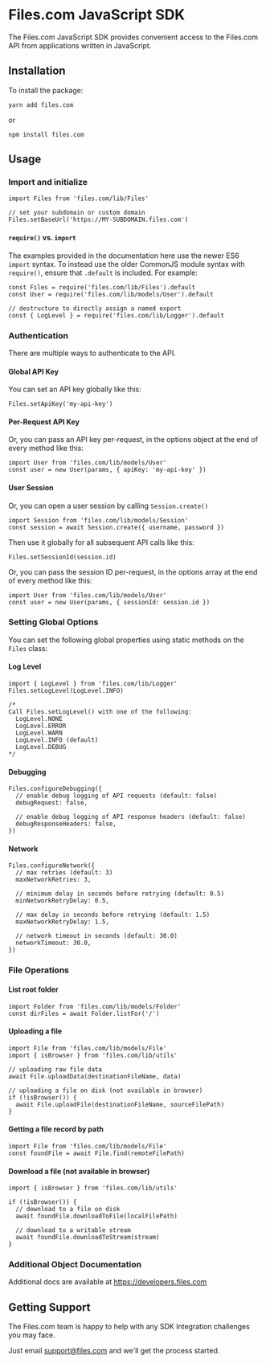 # Files.com JavaScript SDK

The Files.com JavaScript SDK provides convenient access to the Files.com API from applications written in JavaScript.

## Installation

To install the package:

    yarn add files.com

or

    npm install files.com

## Usage

### Import and initialize

    import Files from 'files.com/lib/Files'

    // set your subdomain or custom domain
    Files.setBaseUrl('https://MY-SUBDOMAIN.files.com')

#### `require()` vs. `import`

The examples provided in the documentation here use the newer ES6 `import` syntax. To
instead use the older CommonJS module syntax with `require()`, ensure that `.default`
is included. For example:

    const Files = require('files.com/lib/Files').default
    const User = require('files.com/lib/models/User').default

    // destructure to directly assign a named export
    const { LogLevel } = require('files.com/lib/Logger').default

### Authentication

There are multiple ways to authenticate to the API.

#### Global API Key

You can set an API key globally like this:

    Files.setApiKey('my-api-key')

#### Per-Request API Key

Or, you can pass an API key per-request, in the options object at the end of every method like this:

    import User from 'files.com/lib/models/User'
    const user = new User(params, { apiKey: 'my-api-key' })

#### User Session

Or, you can open a user session by calling `Session.create()`

    import Session from 'files.com/lib/models/Session'
    const session = await Session.create({ username, password })

Then use it globally for all subsequent API calls like this:

    Files.setSessionId(session.id)

Or, you can pass the session ID per-request, in the options array at the end of every method like this:

    import User from 'files.com/lib/models/User'
    const user = new User(params, { sessionId: session.id })

### Setting Global Options

You can set the following global properties using static methods on the `Files` class:

#### Log Level

    import { LogLevel } from 'files.com/lib/Logger'
    Files.setLogLevel(LogLevel.INFO)

    /*
    Call Files.setLogLevel() with one of the following:
      LogLevel.NONE
      LogLevel.ERROR
      LogLevel.WARN
      LogLevel.INFO (default)
      LogLevel.DEBUG
    */

#### Debugging

    Files.configureDebugging({
      // enable debug logging of API requests (default: false)
      debugRequest: false,

      // enable debug logging of API response headers (default: false)
      debugResponseHeaders: false,
    })

#### Network

    Files.configureNetwork({
      // max retries (default: 3)
      maxNetworkRetries: 3,

      // minimum delay in seconds before retrying (default: 0.5)
      minNetworkRetryDelay: 0.5,

      // max delay in seconds before retrying (default: 1.5)
      maxNetworkRetryDelay: 1.5,

      // network timeout in seconds (default: 30.0)
      networkTimeout: 30.0,
    })

### File Operations

#### List root folder

    import Folder from 'files.com/lib/models/Folder'
    const dirFiles = await Folder.listFor('/')

#### Uploading a file

    import File from 'files.com/lib/models/File'
    import { isBrowser } from 'files.com/lib/utils'

    // uploading raw file data
    await File.uploadData(destinationFileName, data)

    // uploading a file on disk (not available in browser)
    if (!isBrowser()) {
      await File.uploadFile(destinationFileName, sourceFilePath)
    }

#### Getting a file record by path

    import File from 'files.com/lib/models/File'
    const foundFile = await File.find(remoteFilePath)

#### Download a file (not available in browser)

    import { isBrowser } from 'files.com/lib/utils'

    if (!isBrowser()) {
      // download to a file on disk
      await foundFile.downloadToFile(localFilePath)

      // download to a writable stream
      await foundFile.downloadToStream(stream)
    }

### Additional Object Documentation

Additional docs are available at https://developers.files.com

## Getting Support

The Files.com team is happy to help with any SDK Integration challenges you may face.

Just email support@files.com and we'll get the process started.
